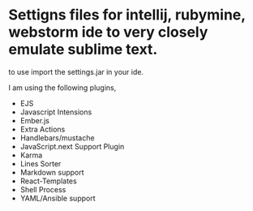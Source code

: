 
# Settigns files for intellij, rubymine, webstorm ide to very closely emulate sublime text. 

to use import the settings.jar in your ide. 

I am using the following plugins,

- EJS
- Javascript Intensions
- Ember.js
- Extra Actions
- Handlebars/mustache
- JavaScript.next Support Plugin
- Karma
- Lines Sorter
- Markdown support
- React-Templates
- Shell Process
- YAML/Ansible support